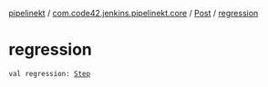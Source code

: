 [pipelinekt](../../index.md) / [com.code42.jenkins.pipelinekt.core](../index.md) / [Post](index.md) / [regression](./regression.md)

# regression

`val regression: `[`Step`](../../com.code42.jenkins.pipelinekt.core.step/-step/index.md)